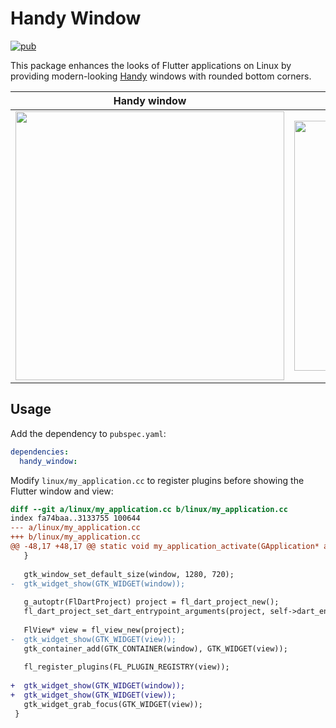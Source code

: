 # Handy Window

[![pub](https://img.shields.io/pub/v/handy_window.svg)](https://pub.dev/packages/handy_window)

This package enhances the looks of Flutter applications on Linux by providing
modern-looking [Handy](https://gitlab.gnome.org/GNOME/libhandy) windows with
rounded bottom corners.

| Handy window | Flutter window |
|---|---|
| <image src="https://raw.githubusercontent.com/canonical/ubuntu-flutter-plugins/main/packages/handy_window/images/handy-window.png" width="430"/> | <image src="https://raw.githubusercontent.com/canonical/ubuntu-flutter-plugins/main/packages/handy_window/images/flutter-window.png" width="400"/> |

## Usage

Add the dependency to `pubspec.yaml`:
```yaml
dependencies:
  handy_window:
```

Modify `linux/my_application.cc` to register plugins before showing the Flutter
window and view:

```diff
diff --git a/linux/my_application.cc b/linux/my_application.cc
index fa74baa..3133755 100644
--- a/linux/my_application.cc
+++ b/linux/my_application.cc
@@ -48,17 +48,17 @@ static void my_application_activate(GApplication* application) {
   }
 
   gtk_window_set_default_size(window, 1280, 720);
-  gtk_widget_show(GTK_WIDGET(window));
 
   g_autoptr(FlDartProject) project = fl_dart_project_new();
   fl_dart_project_set_dart_entrypoint_arguments(project, self->dart_entrypoint_arguments);
 
   FlView* view = fl_view_new(project);
-  gtk_widget_show(GTK_WIDGET(view));
   gtk_container_add(GTK_CONTAINER(window), GTK_WIDGET(view));
 
   fl_register_plugins(FL_PLUGIN_REGISTRY(view));
 
+  gtk_widget_show(GTK_WIDGET(window));
+  gtk_widget_show(GTK_WIDGET(view));
   gtk_widget_grab_focus(GTK_WIDGET(view));
 }
```
